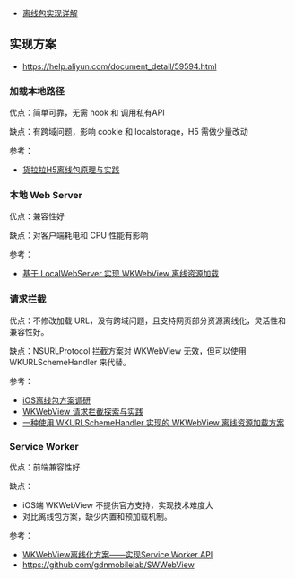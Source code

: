 - [离线包实现详解](https://juejin.cn/post/7200552990737121337)


## 实现方案

- https://help.aliyun.com/document_detail/59594.html

### 加载本地路径

优点：简单可靠，无需 hook 和 调用私有API

缺点：有跨域问题，影响 cookie 和 localstorage，H5 需做少量改动

参考：

- [货拉拉H5离线包原理与实践](https://juejin.cn/post/7103348563479887885)

### 本地 Web Server

优点：兼容性好

缺点：对客户端耗电和 CPU 性能有影响

参考：

- [基于 LocalWebServer 实现 WKWebView 离线资源加载](https://juejin.cn/post/6844903492537024525)

### 请求拦截

优点：不修改加载 URL，没有跨域问题，且支持网页部分资源离线化，灵活性和兼容性好。

缺点：NSURLProtocol 拦截方案对 WKWebView 无效，但可以使用 WKURLSchemeHandler 来代替。

参考：

- [iOS离线包方案调研](https://juejin.cn/post/7285290243297919028)
- [WKWebView 请求拦截探索与实践](https://zhuanlan.zhihu.com/p/347592487)
- [一种使用 WKURLSchemeHandler 实现的 WKWebView 离线资源加载方案](https://zhuanlan.zhihu.com/p/56965133)

### Service Worker

优点：前端兼容性好

缺点：

- iOS端 WKWebView 不提供官方支持，实现技术难度大
- 对比离线包方案，缺少内置和预加载机制。

参考：

- [WKWebView离线化方案——实现Service Worker API](https://zhuanlan.zhihu.com/p/148931732)
- https://github.com/gdnmobilelab/SWWebView

